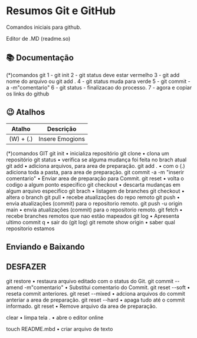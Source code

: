 
# Resumos Git e GitHub

Comandos iniciais para github.

Editor de .MD  (readme.so)

## 📚 Documentação
(*)comandos git
1 - git init
2 - git status deve estar vermelho
3 - git add nome do arquivo ou git add .
4 - git status muda para verde
5 - git commit - a -m"comentario"
6 - git status  -  finalizacao do processo.
7 - agora e copiar os links do github


## 😉 Atalhos

| Atalho | Descrição |
|--------|-----------|
|(W) + (.) | Insere Emogions |


(*)comandos GIT
git init • inicializa repositório
git clone • clona um repositório
git status • verifica se alguma mudança foi feita no brach atual
git add • adiciona arquivos, para area de preparação.
git add . • com o (.) adiciona toda a pasta, para area de preparação.
git commit -a -m "inserir comentario" • Enviar area de preparação para Commit.
git reset • volta o codigo a algum ponto especifico
git checkout • descarta mudanças em algum arquivo especifico
git brach • listagem de branches
git checkout • altera o branch
git pull • recebe atualizações do repo remoto
git push • envia atualizações (commit) para o repositorio remoto.
git push -u origin main • envia atualizações (commit) para o repositorio remoto.
git fetch • recebe branches remotos que nao estão mapeados
git log • Apresenta ultimo commit
q • sair do (git log)
git remote show origin • saber qual repositorio estamos

## Enviando e Baixando

## DESFAZER 
git restore <arquivo> • restaura arquivo editado com o status do Git.
git commit --amend -m"comentario" • Substitui comentario do Commit.
git reset --soft <rest do commit que vai retornar> • reseta commit anteriores.
git reset --mixed <rest do commit que vai retornar> • adciona arquivos do commit anteriar a area de preparação.
git reset --hard <rest do commit que vai retornar> • apaga tudo até o commit informado.
git reset <Arquivo> • Remove arquivo da area de preparação.


clear • limpa tela
. • abre o editor online


touch README.mbd • criar arquivo de texto